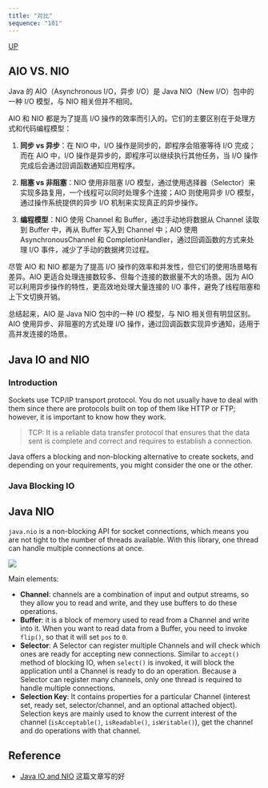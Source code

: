 ```yaml
---
title: "对比"
sequence: "101"
---
```


[UP](/java-nio.html)


## AIO VS. NIO

Java 的 AIO（Asynchronous I/O，异步 I/O）是 Java NIO（New I/O）包中的一种 I/O 模型，与 NIO 相关但并不相同。

AIO 和 NIO 都是为了提高 I/O 操作的效率而引入的。它们的主要区别在于处理方式和代码编程模型：

1. **同步 vs 异步**：在 NIO 中，I/O 操作是同步的，即程序会阻塞等待 I/O 完成；而在 AIO 中，I/O 操作是异步的，即程序可以继续执行其他任务，当 I/O 操作完成后会通过回调函数通知应用程序。

2. **阻塞 vs 非阻塞**：NIO 使用非阻塞 I/O 模型，通过使用选择器（Selector）来实现多路复用，一个线程可以同时处理多个连接；AIO 则使用异步 I/O 模型，通过操作系统提供的异步 I/O 机制来实现真正的异步操作。

3. **编程模型**：NIO 使用 Channel 和 Buffer，通过手动地将数据从 Channel 读取到 Buffer 中，再从 Buffer 写入到 Channel 中；AIO 使用 AsynchronousChannel 和 CompletionHandler，通过回调函数的方式来处理 I/O 事件，减少了手动的数据拷贝过程。

尽管 AIO 和 NIO 都是为了提高 I/O 操作的效率和并发性，但它们的使用场景略有差异。AIO 更适合处理连接数较多、但每个连接的数据量不大的场景。因为 AIO 可以利用异步操作的特性，更高效地处理大量连接的 I/O 事件，避免了线程阻塞和上下文切换开销。

总结起来，AIO 是 Java NIO 包中的一种 I/O 模型，与 NIO 相关但有明显区别。AIO 使用异步、非阻塞的方式处理 I/O 操作，通过回调函数实现异步通知，适用于高并发连接的场景。

## Java IO and NIO

### Introduction

Sockets use TCP/IP transport protocol. You do not usually have to deal with them since there are protocols built on top of them like HTTP or FTP; however, it is important to know how they work.

> TCP: It is a reliable data transfer protocol that ensures that the data sent is complete and correct and requires to establish a connection.

Java offers a blocking and non-blocking alternative to create sockets, and depending on your requirements, you might consider the one or the other.

### Java Blocking IO

## Java NIO

`java.nio` is a non-blocking API for socket connections, which means you are not tight to the number of threads available. With this library, one thread can handle multiple connections at once.

![](images/nio_java.png)

Main elements:

- **Channel**: channels are a combination of input and output streams, so they allow you to read and write, and they use buffers to do these operations.
- **Buffer**: it is a block of memory used to read from a Channel and write into it. When you want to read data from a Buffer, you need to invoke `flip()`, so that it will set `pos` to `0`.
- **Selector**: A Selector can register multiple Channels and will check which ones are ready for accepting new connections. Similar to `accept()` method of blocking IO, when `select()` is invoked, it will block the application until a Channel is ready to do an operation. Because a Selector can register many channels, only one thread is required to handle multiple connections.
- **Selection Key**: It contains properties for a particular Channel (interest set, ready set, selector/channel, and an optional attached object). Selection keys are mainly used to know the current interest of the channel (`isAcceptable()`, `isReadable()`, `isWritable()`), get the channel and do operations with that channel.

## Reference

- [Java IO and NIO](https://dzone.com/articles/java-io-and-nio) 这篇文章写的好
